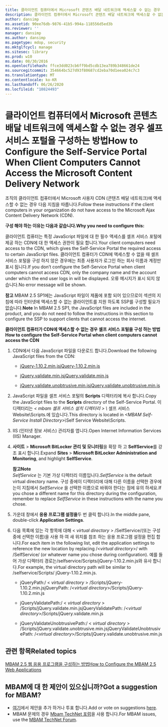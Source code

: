 ```yaml
---
title: 클라이언트 컴퓨터에서 Microsoft 콘텐츠 배달 네트워크에 액세스할 수 없는 경우 셀프 서비스 포털을 구성하는 방법
description: 클라이언트 컴퓨터에서 Microsoft 콘텐츠 배달 네트워크에 액세스할 수 없는 경우 셀프 서비스 포털을 구성하는 방법
author: dansimp
ms.assetid: 90ee76db-9876-41b5-994a-118556d5ed3b
ms.reviewer: ''
manager: dansimp
ms.author: dansimp
ms.pagetype: mdop, security
ms.mktglfcycl: manage
ms.sitesec: library
ms.prod: w10
ms.date: 08/30/2016
ms.openlocfilehash: ffce3dd023cb6ff9bd5cdb13ea789b348661de24
ms.sourcegitcommit: 354664bc527d93f80687cd2eba70d1eea024c7c3
ms.translationtype: MT
ms.contentlocale: ko-KR
ms.lasthandoff: 06/26/2020
ms.locfileid: "10824493"
---
```

# <span data-ttu-id="ebb9c-103">클라이언트 컴퓨터에서 Microsoft 콘텐츠 배달 네트워크에 액세스할 수 없는 경우 셀프 서비스 포털을 구성하는 방법</span><span class="sxs-lookup"><span data-stu-id="ebb9c-103">How to Configure the Self-Service Portal When Client Computers Cannot Access the Microsoft Content Delivery Network</span></span>


<span data-ttu-id="ebb9c-104">조직의 클라이언트 컴퓨터에서 Microsoft 사용자 CDN (콘텐츠 배달 네트워크)에 액세스할 수 없는 경우 다음 지침을 따릅니다.</span><span class="sxs-lookup"><span data-stu-id="ebb9c-104">Follow these instructions if the client computers in your organization do not have access to the Microsoft Ajax Content Delivery Network (CDN).</span></span>

**<span data-ttu-id="ebb9c-105">구성 해야 하는 이유는 다음과 같습니다.</span><span class="sxs-lookup"><span data-stu-id="ebb9c-105">Why you need to configure this:</span></span>**

<span data-ttu-id="ebb9c-106">클라이언트 컴퓨터는 특정 JavaScript 파일에 대 한 필수 액세스를 셀프 서비스 포털에 제공 하는 CDN에 대 한 액세스 권한이 필요 합니다.</span><span class="sxs-lookup"><span data-stu-id="ebb9c-106">Your client computers need access to the CDN, which gives the Self-Service Portal the required access to certain JavaScript files.</span></span> <span data-ttu-id="ebb9c-107">클라이언트 컴퓨터가 CDN에 액세스할 수 없을 때 셀프 서비스 포털을 구성 하지 않은 경우에는 최종 사용자가 로그인 하는 회사 이름과 계정만 표시 됩니다.</span><span class="sxs-lookup"><span data-stu-id="ebb9c-107">If you don’t configure the Self-Service Portal when client computers cannot access CDN, only the company name and the account under which the end user logs in will be displayed.</span></span> <span data-ttu-id="ebb9c-108">오류 메시지가 표시 되지 않습니다.</span><span class="sxs-lookup"><span data-stu-id="ebb9c-108">No error message will be shown.</span></span>

<span data-ttu-id="ebb9c-109">**참고**  MBAM 2.5 SP1에는 JavaScript 파일이 제품에 포함 되어 있으므로이 섹션의 지침에 따라 인터넷에 액세스할 수 없는 클라이언트를 지원 하도록 SSP를 구성할 필요가 없습니다.</span><span class="sxs-lookup"><span data-stu-id="ebb9c-109">**Note** In MBAM 2.5 SP1, the JavaScript files are included in the product, and you do not need to follow the instructions in this section to configure the SSP to support clients that cannot access the internet.</span></span>

 

**<span data-ttu-id="ebb9c-110">클라이언트 컴퓨터가 CDN에 액세스할 수 없는 경우 셀프 서비스 포털을 구성 하는 방법</span><span class="sxs-lookup"><span data-stu-id="ebb9c-110">How to configure the Self-Service Portal when client computers cannot access the CDN</span></span>**

1. <span data-ttu-id="ebb9c-111">CDN에서 다음 JavaScript 파일을 다운로드 합니다.</span><span class="sxs-lookup"><span data-stu-id="ebb9c-111">Download the following JavaScript files from the CDN:</span></span>

   -   [<span data-ttu-id="ebb9c-112">jQuery-1.10.2.min.js</span><span class="sxs-lookup"><span data-stu-id="ebb9c-112">jQuery-1.10.2.min.js</span></span>](https://go.microsoft.com/fwlink/?LinkID=390515)

   -   [<span data-ttu-id="ebb9c-113">jQuery.validate.min.js</span><span class="sxs-lookup"><span data-stu-id="ebb9c-113">jQuery.validate.min.js</span></span>](https://go.microsoft.com/fwlink/?LinkID=390516)

   -   [<span data-ttu-id="ebb9c-114">jQuery.validate.unobtrusive.min.js</span><span class="sxs-lookup"><span data-stu-id="ebb9c-114">jQuery.validate.unobtrusive.min.js</span></span>](https://go.microsoft.com/fwlink/?LinkID=390517)

2. <span data-ttu-id="ebb9c-115">JavaScript 파일을 셀프 서비스 포털의 **Scripts** 디렉터리에 복사 합니다.</span><span class="sxs-lookup"><span data-stu-id="ebb9c-115">Copy the JavaScript files to the **Scripts** directory of the Self-Service Portal.</span></span> <span data-ttu-id="ebb9c-116">이 디렉터리는 <em> &lt; mbam 셀프 서비스 설치 디렉터리 &gt; \\ </em> 셀프 서비스 Website\\Scripts.에 있습니다.</span><span class="sxs-lookup"><span data-stu-id="ebb9c-116">This directory is located in <em>&lt;MBAM Self-Service Install Directory&gt;\\</em>Self Service Website\\Scripts.</span></span>

3. <span data-ttu-id="ebb9c-117">IIS (인터넷 정보 서비스) 관리자를 엽니다.</span><span class="sxs-lookup"><span data-stu-id="ebb9c-117">Open Internet Information Services (IIS) Manager.</span></span>

4. <span data-ttu-id="ebb9c-118">**사이트** &gt; **Microsoft BitLocker 관리 및 모니터링**을 확장 하 고 **SelfService**를 강조 표시 합니다.</span><span class="sxs-lookup"><span data-stu-id="ebb9c-118">Expand **Sites** &gt; **Microsoft BitLocker Administration and Monitoring**, and highlight **SelfService**.</span></span>

   **<span data-ttu-id="ebb9c-119">참고</span><span class="sxs-lookup"><span data-stu-id="ebb9c-119">Note</span></span>**  
   <span data-ttu-id="ebb9c-120">*SelfService* 는 기본 가상 디렉터리 이름입니다.</span><span class="sxs-lookup"><span data-stu-id="ebb9c-120">*SelfService* is the default virtual directory name.</span></span> <span data-ttu-id="ebb9c-121">구성 중에이 디렉터리에 대해 다른 이름을 선택한 경우에는이 지침에서 *SelfService* 을 선택한 이름으로 바꿔야 한다는 점에 유의 하세요.</span><span class="sxs-lookup"><span data-stu-id="ebb9c-121">If you chose a different name for this directory during the configuration, remember to replace *SelfService* in these instructions with the name you chose.</span></span>

     

5. <span data-ttu-id="ebb9c-122">가운데 창에서 **응용 프로그램 설정을**두 번 클릭 합니다.</span><span class="sxs-lookup"><span data-stu-id="ebb9c-122">In the middle pane, double-click **Application Settings**.</span></span>

6. <span data-ttu-id="ebb9c-123">다음 목록에 있는 각 항목에 대해 &lt; *virtual directory* &gt; /SelfService/(또는 구성 중에 선택한 이름)을 사용 하 여 새 위치를 참조 하는 응용 프로그램 설정을 편집 합니다.</span><span class="sxs-lookup"><span data-stu-id="ebb9c-123">For each item in the following list, edit the application settings to reference the new location by replacing /&lt;*virtual directory*&gt;/ with /SelfService/ (or whatever name you chose during configuration).</span></span> <span data-ttu-id="ebb9c-124">예를 들어 가상 디렉터리 경로는/selfservice/Scripts/jQuery-1.10.2.min.js와 유사 합니다.</span><span class="sxs-lookup"><span data-stu-id="ebb9c-124">For example, the virtual directory path will be similar to /selfservice/Scripts/ jQuery-1.10.2.min.js.</span></span>

   -   <span data-ttu-id="ebb9c-125">jQueryPath:/ &lt; *virtual directory* &gt; /Scripts/jQuery-1.10.2.min.js</span><span class="sxs-lookup"><span data-stu-id="ebb9c-125">jQueryPath: /&lt;*virtual directory*&gt;/Scripts/jQuery-1.10.2.min.js</span></span>

   -   <span data-ttu-id="ebb9c-126">jQueryValidatePath:/ &lt; *virtual directory* &gt; /Scripts/jQuery.validate.min.js</span><span class="sxs-lookup"><span data-stu-id="ebb9c-126">jQueryValidatePath: /&lt;*virtual directory*&gt;/Scripts/jQuery.validate.min.js</span></span>

   -   <span data-ttu-id="ebb9c-127">jQueryValidateUnobtrusivePath:/ &lt; *virtual directory* &gt; /Scripts/jQuery.validate.unobtrusive.min.js</span><span class="sxs-lookup"><span data-stu-id="ebb9c-127">jQueryValidateUnobtrusivePath: /&lt;*virtual directory*&gt;/Scripts/jQuery.validate.unobtrusive.min.js</span></span>



## <span data-ttu-id="ebb9c-128">관련 항목</span><span class="sxs-lookup"><span data-stu-id="ebb9c-128">Related topics</span></span>


[<span data-ttu-id="ebb9c-129">MBAM 2.5 웹 응용 프로그램을 구성하는 방법</span><span class="sxs-lookup"><span data-stu-id="ebb9c-129">How to Configure the MBAM 2.5 Web Applications</span></span>](how-to-configure-the-mbam-25-web-applications.md)

 

## <span data-ttu-id="ebb9c-130">MBAM에 대 한 제안이 있으십니까?</span><span class="sxs-lookup"><span data-stu-id="ebb9c-130">Got a suggestion for MBAM?</span></span>
- <span data-ttu-id="ebb9c-131">[여기](http://mbam.uservoice.com/forums/268571-microsoft-bitlocker-administration-and-monitoring)에서 제안을 추가 하거나 투표 합니다.</span><span class="sxs-lookup"><span data-stu-id="ebb9c-131">Add or vote on suggestions [here](http://mbam.uservoice.com/forums/268571-microsoft-bitlocker-administration-and-monitoring).</span></span> 
- <span data-ttu-id="ebb9c-132">MBAM 문제의 경우 [Mbam TechNet 포럼](https://social.technet.microsoft.com/Forums/home?forum=mdopmbam)을 사용 합니다.</span><span class="sxs-lookup"><span data-stu-id="ebb9c-132">For MBAM issues, use the [MBAM TechNet Forum](https://social.technet.microsoft.com/Forums/home?forum=mdopmbam).</span></span> 






